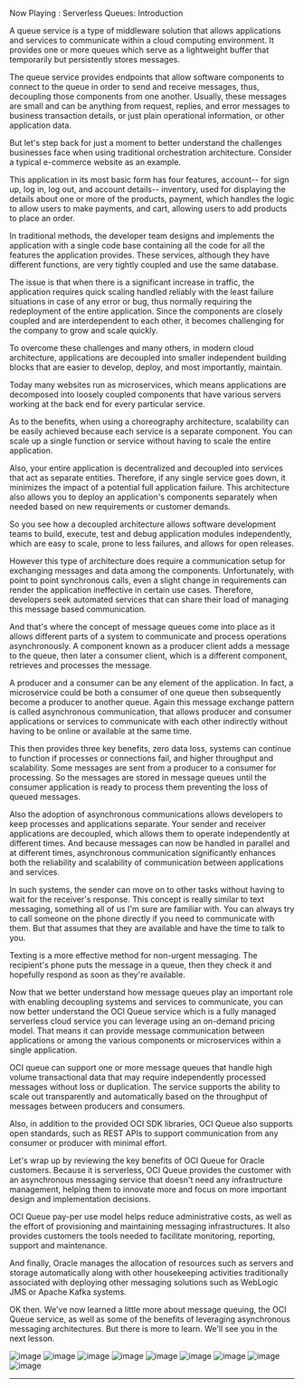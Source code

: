 Now Playing : Serverless Queues: Introduction

A queue service is a type of middleware solution that allows applications and services to communicate within a cloud computing environment. It provides one or more queues which serve as a lightweight buffer that temporarily but persistently stores messages.

The queue service provides endpoints that allow software components to connect to the queue in order to send and receive messages, thus, decoupling those components from one another. Usually, these messages are small and can be anything from request, replies, and error messages to business transaction details, or just plain operational information, or other application data.

But let's step back for just a moment to better understand the challenges businesses face when using traditional orchestration architecture. Consider a typical e-commerce website as an example.

This application in its most basic form has four features, account-- for sign up, log in, log out, and account details-- inventory, used for displaying the details about one or more of the products, payment, which handles the logic to allow users to make payments, and cart, allowing users to add products to place an order.

In traditional methods, the developer team designs and implements the application with a single code base containing all the code for all the features the application provides. These services, although they have different functions, are very tightly coupled and use the same database.

The issue is that when there is a significant increase in traffic, the application requires quick scaling handled reliably with the least failure situations in case of any error or bug, thus normally requiring the redeployment of the entire application. Since the components are closely coupled and are interdependent to each other, it becomes challenging for the company to grow and scale quickly.

To overcome these challenges and many others, in modern cloud architecture, applications are decoupled into smaller independent building blocks that are easier to develop, deploy, and most importantly, maintain.

Today many websites run as microservices, which means applications are decomposed into loosely coupled components that have various servers working at the back end for every particular service.

As to the benefits, when using a choreography architecture, scalability can be easily achieved because each service is a separate component. You can scale up a single function or service without having to scale the entire application.

Also, your entire application is decentralized and decoupled into services that act as separate entities. Therefore, if any single service goes down, it minimizes the impact of a potential full application failure. This architecture also allows you to deploy an application's components separately when needed based on new requirements or customer demands.

So you see how a decoupled architecture allows software development teams to build, execute, test and debug application modules independently, which are easy to scale, prone to less failures, and allows for open releases.

However this type of architecture does require a communication setup for exchanging messages and data among the components. Unfortunately, with point to point synchronous calls, even a slight change in requirements can render the application ineffective in certain use cases. Therefore, developers seek automated services that can share their load of managing this message based communication.

And that's where the concept of message queues come into place as it allows different parts of a system to communicate and process operations asynchronously. A component known as a producer client adds a message to the queue, then later a consumer client, which is a different component, retrieves and processes the message.

A producer and a consumer can be any element of the application. In fact, a microservice could be both a consumer of one queue then subsequently become a producer to another queue. Again this message exchange pattern is called asynchronous communication, that allows producer and consumer applications or services to communicate with each other indirectly without having to be online or available at the same time.

This then provides three key benefits, zero data loss, systems can continue to function if processes or connections fail, and higher throughput and scalability. Some messages are sent from a producer to a consumer for processing. So the messages are stored in message queues until the consumer application is ready to process them preventing the loss of queued messages.

Also the adoption of asynchronous communications allows developers to keep processes and applications separate. Your sender and receiver applications are decoupled, which allows them to operate independently at different times. And because messages can now be handled in parallel and at different times, asynchronous communication significantly enhances both the reliability and scalability of communication between applications and services.

In such systems, the sender can move on to other tasks without having to wait for the receiver's response. This concept is really similar to text messaging, something all of us I'm sure are familiar with. You can always try to call someone on the phone directly if you need to communicate with them. But that assumes that they are available and have the time to talk to you.

Texting is a more effective method for non-urgent messaging. The recipient's phone puts the message in a queue, then they check it and hopefully respond as soon as they're available.

Now that we better understand how message queues play an important role with enabling decoupling systems and services to communicate, you can now better understand the OCI Queue service which is a fully managed serverless cloud service you can leverage using an on-demand pricing model. That means it can provide message communication between applications or among the various components or microservices within a single application.

OCI queue can support one or more message queues that handle high volume transactional data that may require independently processed messages without loss or duplication. The service supports the ability to scale out transparently and automatically based on the throughput of messages between producers and consumers.

Also, in addition to the provided OCI SDK libraries, OCI Queue also supports open standards, such as REST APIs to support communication from any consumer or producer with minimal effort.

Let's wrap up by reviewing the key benefits of OCI Queue for Oracle customers. Because it is serverless, OCI Queue provides the customer with an asynchronous messaging service that doesn't need any infrastructure management, helping them to innovate more and focus on more important design and implementation decisions.

OCI Queue pay-per use model helps reduce administrative costs, as well as the effort of provisioning and maintaining messaging infrastructures. It also provides customers the tools needed to facilitate monitoring, reporting, support and maintenance.

And finally, Oracle manages the allocation of resources such as servers and storage automatically along with other housekeeping activities traditionally associated with deploying other messaging solutions such as WebLogic JMS or Apache Kafka systems.

OK then. We've now learned a little more about message queuing, the OCI Queue service, as well as some of the benefits of leveraging asynchronous messaging architectures. But there is more to learn. We'll see you in the next lesson.

![image](https://github.com/qriz1452/oci/assets/112246222/ab2999e4-b4ff-48e6-9f0f-e9cb4352cd42)
![image](https://github.com/qriz1452/oci/assets/112246222/df466160-11a5-45bb-8585-1e72e3fc1c19)
![image](https://github.com/qriz1452/oci/assets/112246222/760c1714-c98b-414b-b458-16f53f3e3c30)
![image](https://github.com/qriz1452/oci/assets/112246222/9e49b421-113c-446b-b5cf-20557f6e82d1)
![image](https://github.com/qriz1452/oci/assets/112246222/4bede5ad-890f-4997-a42f-ec7a411f77a2)
![image](https://github.com/qriz1452/oci/assets/112246222/ec138783-5886-412b-9c7e-eced8d3fbc7d)
![image](https://github.com/qriz1452/oci/assets/112246222/e82a8bb8-c742-43d8-a722-b7fddcce2c3b)
![image](https://github.com/qriz1452/oci/assets/112246222/5c25ce9e-fb47-4dd7-96ac-e791a93425cb)
![image](https://github.com/qriz1452/oci/assets/112246222/cb88ea35-d479-40ad-a96a-6835e3987319)


---------












